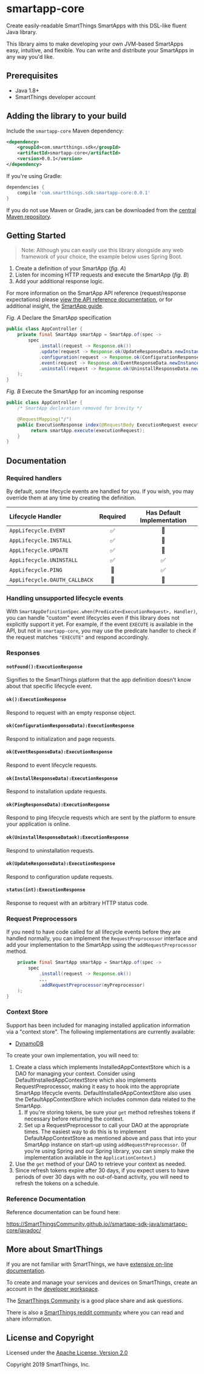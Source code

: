 # smartapp-core

Create easily-readable SmartThings SmartApps with this DSL-like fluent Java library.

This library aims to make developing your own JVM-based SmartApps easy, intuitive, and flexible. You can write and distribute your SmartApps in any way you'd like.

## Prerequisites

* Java 1.8+
* SmartThings developer account

## Adding the library to your build

Include the `smartapp-core` Maven dependency:

```xml
<dependency>
    <groupId>com.smartthings.sdk</groupId>
    <artifactId>smartapp-core</artifactId>
    <version>0.0.1</version>
</dependency>
```

If you're using Gradle:

```gradle
dependencies {
    compile 'com.smartthings.sdk:smartapp-core:0.0.1'
}
```

If you do not use Maven or Gradle, jars can be downloaded from the
[central Maven repository](https://search.maven.org/search?q=g:com.smartthings.sdk%20a:smartapp-core).

## Getting Started

> Note: Although you can easily use this library alongside any web framework of your choice, the example below uses Spring Boot.

1. Create a definition of your SmartApp (_fig. A_)
2. Listen for incoming HTTP requests and execute the SmartApp (_fig. B_)
3. Add your additional response logic.

For more information on the SmartApp API reference (request/response expectations) please [view the API reference documentation](https://smartthings.developer.samsung.com/develop/api-ref/smartapps-v1.html), or for additional insight, the [SmartApp guide](https://smartthings.developer.samsung.com/develop/guides/smartapps/basics.html).

_Fig. A_ Declare the SmartApp specification
```java
public class AppController {
    private final SmartApp smartApp = SmartApp.of(spec ->
        spec
            .install(request -> Response.ok())
            .update(request -> Response.ok(UpdateResponseData.newInstance()))
            .configuration(request -> Response.ok(ConfigurationResponseData.newInstance()))
            .event(request -> Response.ok(EventResponseData.newInstance()))
            .uninstall(request -> Response.ok(UninstallResponseData.newInstance()))
    );
}
```

_Fig. B_ Execute the SmartApp for an incoming response
```java
public class AppController {
    /* SmartApp declaration removed for brevity */

    @RequestMapping("/")
    public ExecutionResponse index(@RequestBody ExecutionRequest executionRequest) {
         return smartApp.execute(executionRequest);
    }
}
```

## Documentation

### Required handlers

By default, some lifecycle events are handled for you. If you wish, you may override them at any time by creating the definition.

| Lifecycle Handler             | Required | Has Default Implementation |
|:------------------------------|:--------:|:--------------------------:|
| `AppLifecycle.EVENT`          | ✅       | 🚫                         |
| `AppLifecycle.INSTALL`        | ✅       | 🚫                         |
| `AppLifecycle.UPDATE`         | ✅       | 🚫                         |
| `AppLifecycle.UNINSTALL`      | ✅       | ✅                         |
| `AppLifecycle.PING`           | 🚫       | ✅                         |
| `AppLifecycle.OAUTH_CALLBACK` | 🚫       | 🚫                         |


### Handling unsupported lifecycle events

With `SmartAppDefinitionSpec.when(Predicate<ExecutionRequest>, Handler)`, you can handle "custom" event lifecycles even if this library does not explicitly support it yet. For example, if the event `EXECUTE` is available in the API, but not in `smartapp-core`, you may use the predicate handler to check if the request matches `"EXECUTE"` and respond accordingly.

### Responses

#### `notFound():ExecutionResponse`

Signifies to the SmartThings platform that the app definition doesn't know about that specific lifecycle event.

#### `ok():ExecutionResponse`
Respond to request with an empty response object.

#### `ok(ConfigurationResponseData):ExecutionResponse`

Respond to initialization and page requests.

#### `ok(EventResponseData):ExecutionResponse`

Respond to event lifecycle requests.

#### `ok(InstallResponseData):ExecutionResponse`

Respond to installation update requests.

#### `ok(PingResponseData):ExecutionResponse`

Respond to ping lifecycle requests which are sent by the platform to ensure your application is online.

#### `ok(UninstallResponseDataok):ExecutionResponse`

Respond to uninstallation requests.

#### `ok(UpdateResponseData):ExecutionResponse`

Respond to configuration update requests.

#### `status(int):ExecutionResponse`

Response to request with an arbitrary HTTP status code.

### Request Preprocessors

If you need to have code called for all lifecycle events before they are
handled normally, you can implement the `RequestPreprocessor` interface and add
your implementation to the SmartApp using the `addRequestPreprocessor` method.

```java
    private final SmartApp smartApp = SmartApp.of(spec ->
        spec
            .install(request -> Response.ok())
            ...
            .addRequestPreprocessor(myPreprocessor)
    );
}
```

### Context Store

Support has been included for managing installed application information via a
"context store". The following implementations are currently available:

  - [DynamoDB](../smartapp-contextstore-dynamodb/README.md)

To create your own implementation, you will need to:

  1. Create a class which implements InstalledAppContextStore which is a DAO
     for managing your context. Consider using DefaultInstalledAppContextStore
     which also implements RequestPreprocessor, making it easy to hook into
     the appropriate SmartApp lifecycle events. DefaultInstalledAppContextStore
     also uses the DefaultAppContextStore which includes common data related
     to the SmartApp.
     1. If you're storing tokens, be sure your `get` method refreshes tokens
        if necessary before returning the context.
     2. Set up a RequestPreprocessor to call your DAO at the appropriate times.
        The easiest way to do this is to implement DefaultAppContextStore as
        mentioned above and pass that into your SmartApp instance on start-up
        using `addRequestPreprocessor`. (If you're using Spring and our Spring
        library, you can simply make the implementation available in the
        `ApplicationContext`.)
  3. Use the `get` method of your DAO to retrieve your context as needed.
  4. Since refresh tokens expire after 30 days, if you expect users to have
     periods of over 30 days with no out-of-band activity, you will need to
     refresh the tokens on a schedule.

### Reference Documentation

Reference documentation can be found here:

https://SmartThingsCommunity.github.io//smartapp-sdk-java/smartapp-core/javadoc/

## More about SmartThings

If you are not familiar with SmartThings, we have
[extensive on-line documentation](https://smartthings.developer.samsung.com/develop/index.html).

To create and manage your services and devices on SmartThings, create an account in the
[developer workspace](https://devworkspace.developer.samsung.com/).

The [SmartThings Community](https://community.smartthings.com/c/developers/) is a good place share and
ask questions.

There is also a [SmartThings reddit community](https://www.reddit.com/r/SmartThings/) where you
can read and share information.

## License and Copyright

Licensed under the [Apache License, Version 2.0](https://www.apache.org/licenses/LICENSE-2.0)

Copyright 2019 SmartThings, Inc.
